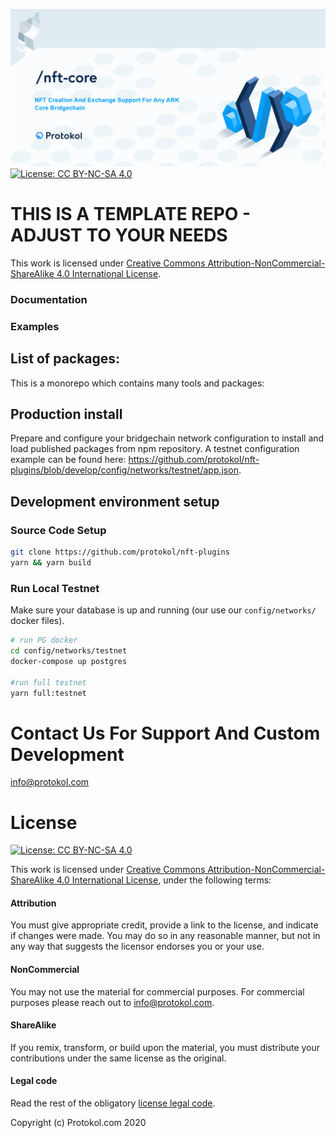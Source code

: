 ![Img](nft-core.png)
[![License: CC BY-NC-SA 4.0](https://img.shields.io/badge/License-CC%20BY--NC--SA%204.0-lightgrey.svg)](https://creativecommons.org/licenses/by-nc-sa/4.0/)

# THIS IS A TEMPLATE REPO - ADJUST TO YOUR NEEDS

This work is licensed under [Creative Commons Attribution-NonCommercial-ShareAlike 4.0 International License](https://creativecommons.org/licenses/by-nc-sa/4.0/).

### Documentation

### Examples

## List of packages:

This is a monorepo which contains many tools and packages:

## Production install

Prepare and configure your bridgechain network configuration to install and load published packages from npm repository. A testnet configuration example can be found here: https://github.com/protokol/nft-plugins/blob/develop/config/networks/testnet/app.json.

## Development environment setup

### Source Code Setup

```bash
git clone https://github.com/protokol/nft-plugins
yarn && yarn build
```

### Run Local Testnet

Make sure your database is up and running (our use our `config/networks/` docker files).

```bash
# run PG docker
cd config/networks/testnet
docker-compose up postgres

#run full testnet
yarn full:testnet
```

# Contact Us For Support And Custom Development

info@protokol.com

# License

[![License: CC BY-NC-SA 4.0](https://img.shields.io/badge/License-CC%20BY--NC--SA%204.0-lightgrey.svg)](https://creativecommons.org/licenses/by-nc-sa/4.0/)

This work is licensed under [Creative Commons Attribution-NonCommercial-ShareAlike 4.0 International License](https://creativecommons.org/licenses/by-nc-sa/4.0/), under the following terms:

#### Attribution

You must give appropriate credit, provide a link to the license, and indicate if changes were made. You may do so in any reasonable manner, but not in any way that suggests the licensor endorses you or your use.

#### NonCommercial

You may not use the material for commercial purposes. For commercial purposes please reach out to info@protokol.com.

#### ShareAlike

If you remix, transform, or build upon the material, you must distribute your contributions under the same license as the original.

#### Legal code

Read the rest of the obligatory [license legal code](https://creativecommons.org/licenses/by-nc-sa/4.0/legalcode).

Copyright (c) Protokol.com 2020
